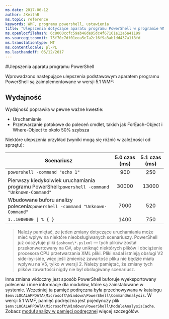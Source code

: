 ```yaml
---
ms.date: 2017-06-12
author: JKeithB
ms.topic: reference
keywords: WMF, programu powershell, ustawienia
title: "Ulepszenia dotyczące aparatu programu PowerShell w programie WMF 5.1"
ms.openlocfilehash: 6c8000ccfc59ab46de95dc4f67161e12a5a41199
ms.sourcegitcommit: 75f70c7df01eea5e7a2c16f9a3ab1dd437a1f8fd
ms.translationtype: MT
ms.contentlocale: pl-PL
ms.lasthandoff: 06/12/2017
---
```

#<a name="powershell-engine-improvements"></a>Ulepszenia aparatu programu PowerShell

Wprowadzono następujące ulepszenia podstawowym aparatem programu PowerShell są zaimplementowane w wersji 5.1 WMF:


## <a name="performance"></a>Wydajność ##

Wydajność poprawiła w pewne ważne kwestie:

- Uruchamianie
- Przetwarzanie potokowe do poleceń cmdlet, takich jak ForEach-Object i Where-Object to około 50% szybsza 

Niektóre ulepszenia przykład (wyniki mogą się różnić w zależności od sprzętu): 

| Scenariusz | 5.0 czas (ms) | 5.1 czas (ms) |
| -------- | :---------------: | :---------------: |
| `powershell -command "echo 1"` | 900 | 250 |
| Pierwszy kiedykolwiek uruchamiania programu PowerShell:`powershell -command "Unknown-Command"` | 30000 | 13000 |
| Wbudowane buforu analizy polecenia:`powershell -command "Unknown-Command"` | 7000 | 520 |
| <code>1..1000000 &#124; % { }</code> | 1400 | 750 |
  
> Należy pamiętać, że jeden zmiany dotyczące uruchamiania może mieć wpływ na niektóre nieobsługiwanych scenariuszy. 
> PowerShell już odczytuje pliki `$pshome\*.ps1xml` — tych plików został przekonwertowany na C#, aby uniknąć niektórych plików i obciążenie procesora CPU przetwarzania XML pliki. 
Pliki nadal istnieją obsługi V2 side-by-side, więc jeśli zmienisz zawartość pliku nie będzie miała wpływu na V5, tylko w wersji 2. 
Należy pamiętać, że zmiany tych plików zawartości nigdy nie był obsługiwany scenariusz.

Inna zmiana widoczny jest sposób PowerShell buforuje wyeksportowany polecenia i inne informacje dla modułów, które są zainstalowane w systemie. Wcześniej ta pamięć podręczna była przechowywana w katalogu `$env:LOCALAPPDATA\Microsoft\Windows\PowerShell\CommandAnalysis`. W wersji 5.1 WMF, pamięć podręczna jest pojedynczy plik `$env:LOCALAPPDATA\Microsoft\Windows\PowerShell\ModuleAnalysisCache`.
Zobacz [moduł analizy w pamięci podręcznej](scenarios-features.md#module-analysis-cache) więcej szczegółów.


